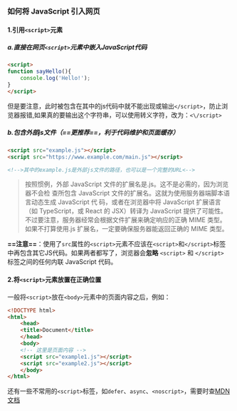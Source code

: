 ### 如何将 JavaScript 引入网页
#### **1.引用`<script>`元素**

##### 	a.直接在网页`<script>`元素中嵌入JavaScript代码

```html
<script>
function sayHello(){
    console.log('Hello!');
}
</script>
```

 但是要注意，此时被包含在其中的js代码中就不能出现或输出`</script>`，防止浏览器报错,如果真的要输出这个字符串，可以使用转义字符，改为：`<\/script>`



##### 	b.包含外部js文件（==更推荐==，利于代码维护和页面缓存）

```html
<script src="example.js"></script>
<script src="https://www.example.com/main.js"></script>

<!-->其中的example.js是外部js文件的路径，也可以是一个完整的URL<-->
```
>按照惯例，外部 JavaScript 文件的扩展名是.js。这不是必需的，因为浏览器不会检 查所包含 JavaScript 文件的扩展名。这就为使用服务器端脚本语言动态生成 JavaScript 代 码，或者在浏览器中将 JavaScript 扩展语言（如 TypeScript，或 React 的 JSX）转译为 JavaScript 提供了可能性。不过要注意，服务器经常会根据文件扩展来确定响应的正确 MIME 类型。 如果不打算使用.js 扩展名，一定要确保服务器能返回正确的 MIME 类型。

**==注意==**：使用了`src`属性的`<script>`元素不应该在`<script>`和`</script>`标签中再包含其它JS代码。如果两者都写了，浏览器会**忽略** `<script>` 和 `</script>` 标签之间的任何内联 JavaScript 代码。



#### **2.将`<script>`元素放置在正确位置** 

一般将`<script>`放在`<body>`元素中的页面内容之后，例如：

```html
<!DOCTYPE html>
<html>
	<head>
	<title>Document</title>
	</head>
	<body>
	<!-- 这里是页面内容 -->
	<script src="example1.js"></script>
	<script src="example2.js"></script>
	</body>
</html>
```

还有一些不常用的`<script>`标签，如`defer`、`async`、`<noscript>`，需要时查[MDN文档](https://developer.mozilla.org/zh-CN/docs/Web/HTML)
